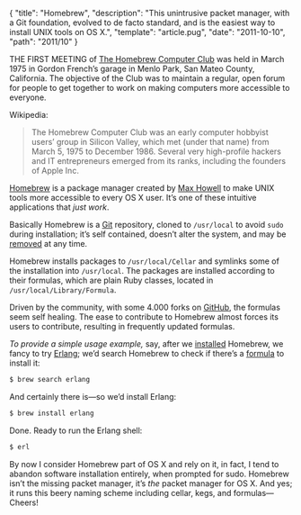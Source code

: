 {
"title": "Homebrew",
"description": "This unintrusive packet manager, with a Git foundation, evolved to de facto standard, and is the easiest way to install UNIX tools on OS X.",
"template": "article.pug",
"date": "2011-10-10",
"path": "2011/10"
}

THE FIRST MEETING of [The Homebrew Computer Club](http://en.wikipedia.org/wiki/Homebrew_Computer_Club) was held in March 1975 in Gordon French’s garage in Menlo Park, San Mateo County, California. The objective of the Club was to maintain a regular, open forum for people to get together to work on making computers more accessible to everyone.

Wikipedia:

> The Homebrew Computer Club was an early computer hobbyist users’ group in Silicon Valley, which met (under that name) from March 5, 1975 to December 1986. Several very high-profile hackers and IT entrepreneurs emerged from its ranks, including the founders of Apple Inc.

[Homebrew](http://mxcl.github.com/homebrew/) is a package manager created by [Max Howell](https://github.com/mxcl) to make UNIX tools more accessible to every OS X user. It’s one of these intuitive applications that _just work_.

Basically Homebrew is a [Git](http://git-scm.com/) repository, cloned to `/usr/local` to avoid `sudo` during installation; it’s self contained, doesn’t alter the system, and may be [removed](https://gist.github.com/1173223) at any time.

Homebrew installs packages to `/usr/local/Cellar` and symlinks some of the installation into `/usr/local`. The packages are installed according to their formulas, which are plain Ruby classes, located in `/usr/local/Library/Formula`.

Driven by the community, with some 4.000 forks on [GitHub](https://github.com/mxcl/homebrew), the formulas seem self healing. The ease to contribute to Homebrew almost forces its users to contribute, resulting in frequently updated formulas.

_To provide a simple usage example,_ say, after we [installed](https://github.com/mxcl/homebrew/wiki/installation) Homebrew, we fancy to try [Erlang](http://smyck.net/2012/04/22/why-erlang/); we’d search Homebrew to check if there’s a [formula](https://github.com/mxcl/homebrew/blob/master/Library/Formula/erlang.rb) to install it:

```sh
$ brew search erlang
```

And certainly there is—so we’d install Erlang:

```sh
$ brew install erlang
```

Done. Ready to run the Erlang shell:

```sh
$ erl
```

By now I consider Homebrew part of OS X and rely on it, in fact, I tend to abandon software installation entirely, when prompted for sudo. Homebrew isn’t the missing packet manager, it’s _the_ packet manager for OS X. And yes; it runs this beery naming scheme including cellar, kegs, and formulas—Cheers!

